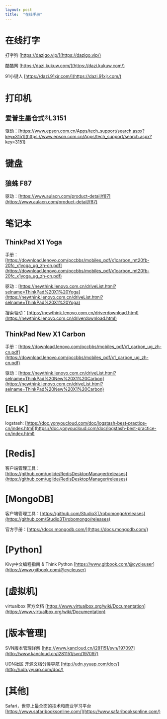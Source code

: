 ```yaml
---
layout: post
title:  "在线手册"
---
```


# 在线打字

打字狗 [https://dazigo.vip/](https://dazigo.vip/)

酷酷网 [https://dazi.kukuw.com/](https://dazi.kukuw.com/)

91小键人 [https://dazi.91xjr.com/](https://dazi.91xjr.com/)


# 打印机

## 爱普生墨仓式®L3151

驱动：[https://www.epson.com.cn/Apps/tech_support/search.aspx?key=3151](https://www.epson.com.cn/Apps/tech_support/search.aspx?key=3151)

# 键盘

## 狼蛛 F87

驱动：[https://www.aulacn.com/product-detail/f87](https://www.aulacn.com/product-detail/f87)

# 笔记本

## ThinkPad X1 Yoga

手册：[https://download.lenovo.com/pccbbs/mobiles_pdf/x1carbon_mt20fb-20fc_x1yoga_ug_zh-cn.pdf](https://download.lenovo.com/pccbbs/mobiles_pdf/x1carbon_mt20fb-20fc_x1yoga_ug_zh-cn.pdf)

驱动：[https://newthink.lenovo.com.cn/driveList.html?selname=ThinkPad%20X1%20Yoga](https://newthink.lenovo.com.cn/driveList.html?selname=ThinkPad%20X1%20Yoga)

搜索驱动：[https://newthink.lenovo.com.cn/driverdownload.html](https://newthink.lenovo.com.cn/driverdownload.html)

## ThinkPad New X1 Carbon

手册：[https://download.lenovo.com/pccbbs/mobiles_pdf/x1_carbon_ug_zh-cn.pdf](https://download.lenovo.com/pccbbs/mobiles_pdf/x1_carbon_ug_zh-cn.pdf)

驱动：[https://newthink.lenovo.com.cn/driveList.html?selname=ThinkPad%20New%20X1%20Carbon](https://newthink.lenovo.com.cn/driveList.html?selname=ThinkPad%20New%20X1%20Carbon)

# [ELK]

logstash: [https://doc.yonyoucloud.com/doc/logstash-best-practice-cn/index.html](https://doc.yonyoucloud.com/doc/logstash-best-practice-cn/index.html)

# [Redis]

客户端管理工具：[https://github.com/uglide/RedisDesktopManager/releases](https://github.com/uglide/RedisDesktopManager/releases)

# [MongoDB]

客户端管理工具：[https://github.com/Studio3T/robomongo/releases](https://github.com/Studio3T/robomongo/releases)

官方手册：[https://docs.mongodb.com/](https://docs.mongodb.com/)

# [Python]

Kivy中文编程指南 & Think Python  [https://www.gitbook.com/@cycleuser](https://www.gitbook.com/@cycleuser)

# [虚拟机]

virtualbox 官方文档  [https://www.virtualbox.org/wiki/Documentation](https://www.virtualbox.org/wiki/Documentation)

# [版本管理]

SVN版本管理详解  [http://www.kancloud.cn/i281151/svn/197097](http://www.kancloud.cn/i281151/svn/197097)



UDN社区 开源文档分类导航  [http://udn.yyuap.com/doc/](http://udn.yyuap.com/doc/)

# [其他]


Safari，世界上最全面的技术和商业学习平台  [https://www.safaribooksonline.com/](https://www.safaribooksonline.com/)